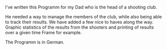 I've written this Programm for my Dad who is the head of a shooting club.

He needed a way to manage the members of the club, while also being able to track their results.
We have added a few nice to haves along the way. Graphic statistics of the results from the shooters and printing of results over a given time Frame for example.

The Programm is in German.

